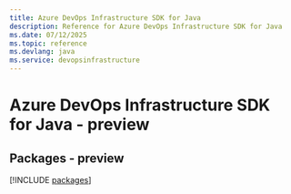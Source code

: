```yaml
---
title: Azure DevOps Infrastructure SDK for Java
description: Reference for Azure DevOps Infrastructure SDK for Java
ms.date: 07/12/2025
ms.topic: reference
ms.devlang: java
ms.service: devopsinfrastructure
---
```

# Azure DevOps Infrastructure SDK for Java - preview
## Packages - preview
[!INCLUDE [packages](devops-infrastructure-index.md)]